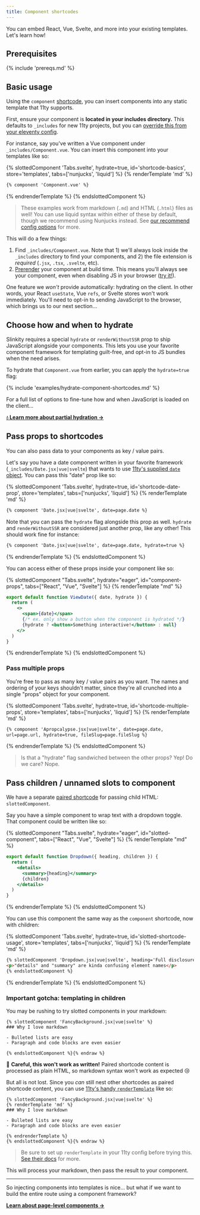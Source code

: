 ```yaml
---
title: Component shortcodes
---
```


You can embed React, Vue, Svelte, and more into your existing templates. Let's learn how!

## Prerequisites

{% include 'prereqs.md' %}

## Basic usage

Using the `component` [shortcode](https://www.11ty.dev/docs/shortcodes/), you can insert components into any static template that 11ty supports.

First, ensure your component is **located in your includes directory.** This defaults to `_includes` for new 11ty projects, but you can [override this from your eleventy config](https://www.11ty.dev/docs/config/#directory-for-includes).

For instance, say you've written a Vue component under `_includes/Component.vue`. You can insert this component into your templates like so:

{% slottedComponent 'Tabs.svelte', hydrate=true, id='shortcode-basics', store='templates', tabs=['nunjucks', 'liquid'] %}
{% renderTemplate 'md' %}
<section>

```html
{% component 'Component.vue' %}
```
</section>
<section hidden>

```html
{% component 'Component.vue' %}
```
</section>
{% endrenderTemplate %}
{% endslottedComponent %}

> These examples work from markdown (`.md`) and HTML (`.html`) files as well! You can use liquid syntax within either of these by default, though we recommend using Nunjucks instead. See [our recommend config options](/docs/config/#recommended-config-options) for more.

This will do a few things:
1. Find `_includes/Component.vue`. Note that 1) we'll always look inside the `_includes` directory to find your components, and 2) the file extension is _required_ (`.jsx`, `.tsx`, `.svelte`, etc).
2. [Prerender](https://jamstack.org/glossary/pre-render/) your component at build time. This means you'll always see your component, even when disabling JS in your browser ([try it!](https://developer.chrome.com/docs/devtools/javascript/disable/)).

One feature we _won't_ provide automatically: hydrating on the client. In other words, your React `useState`, Vue `refs`, or Svelte stores won't work immediately. You'll need to opt-in to sending JavaScript to the browser, which brings us to our next section...

## Choose how and when to hydrate

Slinkity requires a special `hydrate` or `renderWithoutSSR` prop to ship JavaScript alongside your components. This lets you use your favorite component framework for templating guilt-free, and opt-in to JS bundles when the need arises.

To hydrate that `Component.vue` from earlier, you can apply the `hydrate=true` flag:

{% include 'examples/hydrate-component-shortcodes.md' %}

For a full list of options to fine-tune how and when JavaScript is loaded on the client...

**[💧 Learn more about partial hydration →](/docs/partial-hydration)**

## Pass props to shortcodes

You can also pass data to your components as key / value pairs.

Let's say you have a date component written in your favorite framework (`_includes/Date.jsx|vue|svelte`) that wants to use [11ty's supplied `date` object](https://www.11ty.dev/docs/data-eleventy-supplied/). You can pass this "date" prop like so:

{% slottedComponent 'Tabs.svelte', hydrate=true, id='shortcode-date-prop', store='templates', tabs=['nunjucks', 'liquid'] %}
{% renderTemplate 'md' %}
<section>

```html
{% component 'Date.jsx|vue|svelte', date=page.date %}
```

Note that you can pass the `hydrate` flag alongside this prop as well. `hydrate` and `renderWithoutSSR` are considered just another prop, like any other! This should work fine for instance:

```html
{% component 'Date.jsx|vue|svelte', date=page.date, hydrate=true %}
```
</section>
<section hidden>

```html
{% component 'Date.jsx|vue|svelte' 'date' page.date %}
```

Note that you can pass the `hydrate` flag alongside this prop as well. `hydrate` is considered just another prop, like any other! This should work fine for instance:

```html
{% component 'Date.jsx|vue|svelte' 'date' page.date 'hydrate' true %}
```
</section>
{% endrenderTemplate %}
{% endslottedComponent %}

You can access either of these props inside your component like so:

{% slottedComponent "Tabs.svelte", hydrate="eager", id="component-props", tabs=["React", "Vue", "Svelte"] %}
{% renderTemplate "md" %}
<section>

```jsx
export default function ViewDate({ date, hydrate }) {
  return (
    <>
      <span>{date}</span>
      {/* ex. only show a button when the component is hydrated */}
      {hydrate ? <button>Something interactive!</button> : null}
    </>
  )
}
```
</section>
<section hidden>

```html
<template>
  <span>{{ date }}</span>
  <!--ex. only show a button when the component is hydrated-->
  <button v-if="hydrate">Something interactive!</button>
</template>

<script>
export default {
  props: ["date", "hydrate"],
}
</script>
```
</section>
<section hidden>

```html
<script>
  export let date = '';
  export let hydrate = '';
</script>

<span>{date}</span>
{#if hydrate}
<!--ex. only show a button when the component is hydrated-->
<button>Something interactive!</button>
{/if}
```
</section>
{% endrenderTemplate %}
{% endslottedComponent %}

### Pass multiple props

You're free to pass as many key / value pairs as you want. The names and ordering of your keys shouldn't matter, since they're all crunched into a single "props" object for your component.

{% slottedComponent 'Tabs.svelte', hydrate=true, id='shortcode-multiple-props', store='templates', tabs=['nunjucks', 'liquid'] %}
{% renderTemplate 'md' %}
<section>

```html
{% component 'Apropcalypse.jsx|vue|svelte', date=page.date,
url=page.url, hydrate=true, fileSlug=page.fileSlug %}
```
</section>
<section hidden>

```html
{% component 'Apropcalypse.jsx|vue|svelte' 'date' page.date
'url' page.url 'hydrate' true 'fileSlug' page.fileSlug %}
```
</section>
{% endrenderTemplate %}
{% endslottedComponent %}

> Is that a "hydrate" flag sandwiched between the other props? Yep! Do we care? Nope.

## Pass children / unnamed slots to component

We have a separate [paired shortcode](https://www.11ty.dev/docs/shortcodes/#paired-shortcodes) for passing child HTML: `slottedComponent`. 

Say you have a simple component to wrap text with a dropdown toggle. That component could be written like so:

{% slottedComponent "Tabs.svelte", hydrate="eager", id="slotted-component", tabs=["React", "Vue", "Svelte"] %}
{% renderTemplate "md" %}
<section>

```jsx
export default function Dropdown({ heading, children }) {
  return (
    <details>
      <summary>{heading}</summary>
      {children}
    </details>
  )
}
```
</section>
<section hidden>

```html
<template>
  <details>
    <summary>{{ heading }}</summary>
    <slot />
  </details>
</template>

<script>
export default {
  props: ["heading"],
};
</script>
```
</section>
<section hidden>

```html
<script>
  export let heading = "";
</script>

<details>
  <summary>{heading}</summary>
  <slot />
</details>
```
</section>
{% endrenderTemplate %}
{% endslottedComponent %}

You can use this component the same way as the `component` shortcode, now with children:

{% slottedComponent 'Tabs.svelte', hydrate=true, id='slotted-shortcode-usage', store='templates', tabs=['nunjucks', 'liquid'] %}
{% renderTemplate 'md' %}
<section>

```html
{% slottedComponent 'Dropdown.jsx|vue|svelte', heading='Full disclosure' %}
<p>"details" and "summary" are kinda confusing element names</p>
{% endslottedComponent %}
```
</section>
<section hidden>

```html
{% slottedComponent 'Dropdown.jsx|vue|svelte' 'heading' 'Full disclosure' %}
<p>"details" and "summary" are kinda confusing element names</p>
{% endslottedComponent %}
```
</section>
{% endrenderTemplate %}
{% endslottedComponent %}

### Important gotcha: templating in children

You may be rushing to try slotted components in your markdown:

```md{% raw %}
{% slottedComponent 'FancyBackground.jsx|vue|svelte' %}
### Why I love markdown

- Bulleted lists are easy
- Paragraph and code blocks are even easier

{% endslottedComponent %}{% endraw %}
```

🚨 **Careful, this won't work as written!** Paired shortcode content is processed as plain HTML, so markdown syntax won't work as expected 😢

But all is not lost. Since you _can_ still nest other shortcodes as paired shortcode content, you can use [11ty's handy `renderTemplate`](https://www.11ty.dev/docs/plugins/render/) like so:

```md{% raw %}
{% slottedComponent 'FancyBackground.jsx|vue|svelte' %}
{% renderTemplate 'md' %}
### Why I love markdown

- Bulleted lists are easy
- Paragraph and code blocks are even easier

{% endrenderTemplate %}
{% endslottedComponent %}{% endraw %}
```

> Be sure to set up `renderTemplate` in your 11ty config before trying this. [See their docs](https://www.11ty.dev/docs/plugins/render/) for more.

This will process your markdown, then pass the result to your component.

***

So injecting components into templates is nice... but what if we want to build the entire route using a component framework?

**[Learn about page-level components →](/docs/component-pages-layouts)**